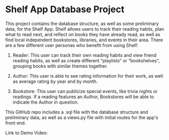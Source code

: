 # Shelf App Database Project

This project contains the database structure, as well as some preliminary data, for the Shelf App. Shelf allows users to track their reading habits, plan what to read next, and reflect on books they have already read, as well as find local independent bookstores, libraries, and events in their area. There are a few different user personas who benefit from using Shelf:

1. Reader: This user can track their own reading habits and view friend reading habits, as well as create different “playlists” or “bookshelves”, grouping books with similar themes together.

2. Author: This user is able to see rating information for their work, as well as average rating by year and by month.

3. Bookstore: This user can publicize special events, like trivia nights or readings. If a reading features an Author, Bookstores will be able to indicate the Author in question. 

This GitHub repo includes a .sql file with the database structure and preliminary data, as well as a views.py file with initial routes for the app's front end.

Link to Demo Video:



